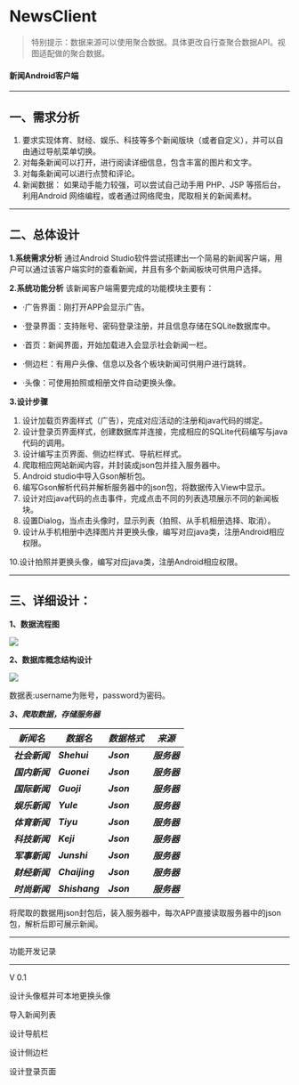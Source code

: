 # NewsClient

> 特别提示：数据来源可以使用聚合数据。具体更改自行查聚合数据API。视图适配做的聚合数据。

#### 新闻Android客户端

<hr>


## 一、需求分析

1. 要求实现体育、财经、娱乐、科技等多个新闻版块（或者自定义），并可以自由通过导航菜单切换。
2. 对每条新闻可以打开，进行阅读详细信息，包含丰富的图片和文字。
3. 对每条新闻可以进行点赞和评论。
4. 新闻数据： 如果动手能力较强，可以尝试自己动手用 PHP、JSP 等搭后台，利用Android 网络编程，或者通过网络爬虫，爬取相关的新闻素材。

------

## 二、总体设计

**1.系统需求分析**
    通过Android Studio软件尝试搭建出一个简易的新闻客户端，用户可以通过该客户端实时的查看新闻，并且有多个新闻板块可供用户选择。

**2.系统功能分析**
该新闻客户端需要完成的功能模块主要有：

- ·广告界面：刚打开APP会显示广告。

- ·登录界面：支持账号、密码登录注册，并且信息存储在SQLite数据库中。

- ·首页：新闻界面，开始加载进入会显示社会新闻一栏。

- ·侧边栏：有用户头像、信息以及各个板块新闻可供用户进行跳转。

- ·头像：可使用拍照或相册文件自动更换头像。

  

**3.设计步骤**

1. 设计加载页界面样式（广告），完成对应活动的注册和java代码的绑定。
2. 设计登录页界面样式，创建数据库并连接，完成相应的SQLite代码编写与java代码的调用。
3. 设计编写主页界面、侧边栏样式、导航栏样式。
4. 爬取相应网站新闻内容，并封装成json包并挂入服务器中。
5. Android studio中导入Gson解析包。
6. 编写Gson解析代码并解析服务器中的json包，将数据传入View中显示。
7. 设计对应java代码的点击事件，完成点击不同的列表选项展示不同的新闻板块。
8. 设置Dialog，当点击头像时，显示列表（拍照、从手机相册选择、取消）。
9. 设计从手机相册中选择图片并更换头像，编写对应java类，注册Android相应权限。

  10.设计拍照并更换头像，编写对应java类，注册Android相应权限。

------

## 三、详细设计：

**1、数据流程图**

 ![](https://gitee.com/Chien_W/pitcture/raw/master/%E6%95%B0%E6%8D%AE%E6%B5%81%E7%A8%8B%E5%9B%BE.png)



**2、数据库概念结构设计**

![](https://gitee.com/Chien_W/pitcture/raw/master/%E6%95%B0%E6%8D%AE%E5%BA%93%E6%A6%82%E5%BF%B5%E7%BB%93%E6%9E%84%E8%AE%BE%E8%AE%A1.png)



数据表:username为账号，password为密码。

***3、爬取数据，存储服务器***

| ***新闻名***   | ***数据名***   | ***数据格式*** | ***来源***   |
| -------------- | -------------- | -------------- | ------------ |
| ***社会新闻*** | ***Shehui***   | ***Json***     | ***服务器*** |
| ***国内新闻*** | ***Guonei***   | ***Json***     | ***服务器*** |
| ***国际新闻*** | ***Guoji***    | ***Json***     | ***服务器*** |
| ***娱乐新闻*** | ***Yule***     | ***Json***     | ***服务器*** |
| ***体育新闻*** | ***Tiyu***     | ***Json***     | ***服务器*** |
| ***科技新闻*** | ***Keji***     | ***Json***     | ***服务器*** |
| ***军事新闻*** | ***Junshi***   | ***Json***     | ***服务器*** |
| ***财经新闻*** | ***Chaijing*** | ***Json***     | ***服务器*** |
| ***时尚新闻*** | ***Shishang*** | ***Json***     | ***服务器*** |

将爬取的数据用json封包后，装入服务器中，每次APP直接读取服务器中的json包，解析后即可展示新闻。

------

功能开发记录

<hr>
V 0.1

设计头像框并可本地更换头像

导入新闻列表

设计导航栏

设计侧边栏

设计登录页面


